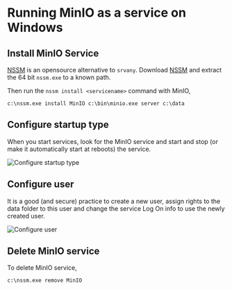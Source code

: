 # Running MinIO as a service on Windows

## Install MinIO Service

[NSSM](http://nssm.cc/description) is an opensource alternative to `srvany`. Download [NSSM](http://nssm.cc/download) and extract the 64 bit `nssm.exe` to a known path.

Then run the `nssm install <servicename>` command with MinIO,

```
c:\nssm.exe install MinIO c:\bin\minio.exe server c:\data
```

## Configure startup type

When you start services, look for the MinIO service and start and stop (or make it automatically start at reboots) the service.

![Configure startup type](https://raw.githubusercontent.com/minio/minio-service/master/screenshots/windows-configure-startup-type.png)

## Configure user

It is a good (and secure) practice to create a new user, assign rights to the data folder to this user and change the service Log On info to use the newly created user.

![Configure user](https://raw.githubusercontent.com/minio/minio-service/master/screenshots/windows-configure-user.png)

## Delete MinIO service

To delete MinIO service,

```
c:\nssm.exe remove MinIO
```
